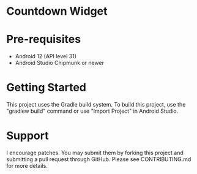 # Countdown Widget

# Pre-requisites

* Android 12 (API level 31)
* Android Studio Chipmunk or newer

# Getting Started

This project uses the Gradle build system. To build this project, use the
"gradlew build" command or use "Import Project" in Android Studio.

# Support

I encourage patches. You may submit them by forking this project and submitting a pull request
through GitHub. Please see CONTRIBUTING.md for more details.
